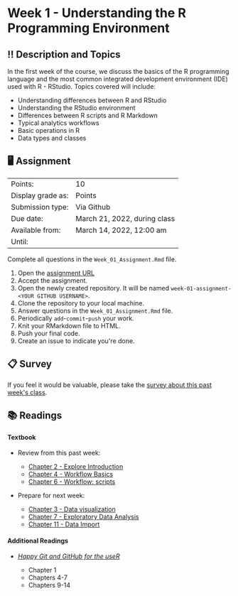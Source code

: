 # Week 1 - Understanding the R Programming Environment

## :bangbang: Description and Topics

In the first week of the course, we discuss the basics of the R programming language and the most common integrated development environment (IDE) used with R - RStudio. Topics covered will include:

-   Understanding differences between R and RStudio
-   Understanding the RStudio environment
-   Differences between R scripts and R Markdown
-   Typical analytics workflows
-   Basic operations in R
-   Data types and classes

## :desktop_computer: Assignment

|                   |                               |
|-------------------|-------------------------------|
| Points:           | 10                            |
| Display grade as: | Points                        |
| Submission type:  | Via Github                    |
| Due date:         | March 21, 2022, during class  |
| Available from:   | March 14, 2022, 12:00 am      |
| Until:            |                               |

Complete all questions in the `Week_01_Assignment.Rmd` file.

1.  Open the [assignment URL](https://classroom.github.com/a/8DoUa_KP)
2.  Accept the assignment.
3.  Open the newly created repository. It will be named `week-01-assignment-<YOUR GITHUB USERNAME>`.
4.  Clone the repository to your local machine.
5.  Answer questions in the `Week_01_Assignment.Rmd` file.
6.  Periodically `add`-`commit`-`push` your work.
7.  Knit your RMarkdown file to HTML.
8.  Push your final code.
9.  Create an issue to indicate you're done.

## :clipboard: Survey
If you feel it would be valuable, please take the [survey about this past week's class](https://docs.google.com/forms/d/e/1FAIpQLSfN3sOBG5PqiFdGUWO5IlUsNvcFYQQkPpBDfTATUhYkEzEWRQ/viewform).

## :books: Readings

#### Textbook

-   Review from this past week:

    -   [Chapter 2 - Explore Introduction](https://r4ds.had.co.nz/explore-intro.html)
    -   [Chapter 4 - Workflow Basics](https://r4ds.had.co.nz/workflow-basics.html)
    -   [Chapter 6 - Workflow: scripts](https://r4ds.had.co.nz/workflow-scripts.html)

-   Prepare for next week:

    -   [Chapter 3 - Data visualization](https://r4ds.had.co.nz/data-visualisation.html)
    -   [Chapter 7 - Exploratory Data Analysis](https://r4ds.had.co.nz/exploratory-data-analysis.html)
    -   [Chapter 11 - Data Import](https://r4ds.had.co.nz/data-import.html)

#### Additional Readings

-   [*Happy Git and GitHub for the useR*](https://happygitwithr.com/)

    -   Chapter 1
    -   Chapters 4-7
    -   Chapters 9-14
